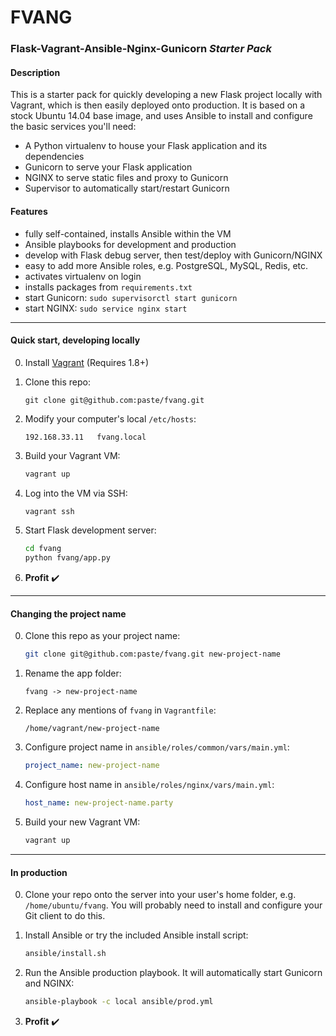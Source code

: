 FVANG
=======

### Flask-Vagrant-Ansible-Nginx-Gunicorn *Starter Pack*

#### Description
This is a starter pack for quickly developing a new Flask project locally with Vagrant, which is then easily deployed onto production. It is based on a stock Ubuntu 14.04 base image, and uses Ansible to install and configure the basic services you'll need:
 - A Python virtualenv to house your Flask application and its dependencies
 - Gunicorn to serve your Flask application
 - NGINX to serve static files and proxy to Gunicorn
 - Supervisor to automatically start/restart Gunicorn

#### Features
- fully self-contained, installs Ansible within the VM
- Ansible playbooks for development and production
- develop with Flask debug server, then test/deploy with Gunicorn/NGINX
- easy to add more Ansible roles, e.g. PostgreSQL, MySQL, Redis, etc.
- activates virtualenv on login
- installs packages from `requirements.txt`
- start Gunicorn: `sudo supervisorctl start gunicorn`
- start NGINX: `sudo service nginx start`

----

#### Quick start, developing locally

0. Install [Vagrant](https://www.vagrantup.com/) (Requires 1.8+)

0. Clone this repo:
    ```
    git clone git@github.com:paste/fvang.git
    ```

0. Modify your computer's local `/etc/hosts`:

    ```
    192.168.33.11   fvang.local
    ```

0. Build your Vagrant VM:

    ```sh
    vagrant up
    ```

0. Log into the VM via SSH:
    ```sh
    vagrant ssh
    ```

0. Start Flask development server:
    ```sh
    cd fvang
    python fvang/app.py
    ```

0. **Profit** :heavy_check_mark:

----

#### Changing the project name

0. Clone this repo as your project name:
    ```sh
    git clone git@github.com:paste/fvang.git new-project-name
    ```

0. Rename the app folder:
    ```
    fvang -> new-project-name
    ```

0. Replace any mentions of `fvang` in `Vagrantfile`:
    ```
    /home/vagrant/new-project-name
    ```

0. Configure project name in `ansible/roles/common/vars/main.yml`:
    ```yaml
    project_name: new-project-name
    ```

0. Configure host name in `ansible/roles/nginx/vars/main.yml`:
    ```yaml
    host_name: new-project-name.party
    ```

0. Build your new Vagrant VM:

    ```sh
    vagrant up
    ```

----

#### In production

0. Clone your repo onto the server into your user's home folder, e.g. `/home/ubuntu/fvang`. You will probably need to install and configure your Git client to do this.

0. Install Ansible or try the included Ansible install script:
    ```sh
    ansible/install.sh
    ```

0. Run the Ansible production playbook. It will automatically start Gunicorn and NGINX:
    ```sh
    ansible-playbook -c local ansible/prod.yml
    ```

0. **Profit** :heavy_check_mark:

